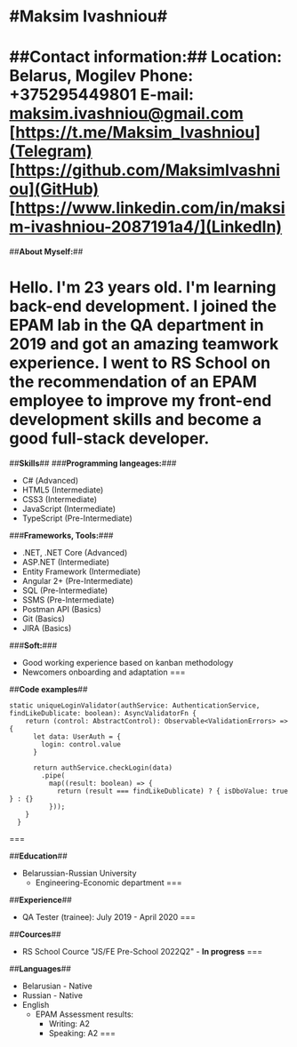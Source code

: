 #**Maksim Ivashniou**#
===

##**Contact information:**##
**Location:** Belarus, Mogilev
**Phone:** +375295449801
**E-mail:** maksim.ivashniou@gmail.com
[https://t.me/Maksim_Ivashniou](Telegram)
[https://github.com/MaksimIvashniou](GitHub)
[https://www.linkedin.com/in/maksim-ivashniou-2087191a4/](LinkedIn)
===

##**About Myself:**##

Hello. I'm 23 years old. I'm learning back-end development. I joined the EPAM lab in the QA department in 2019 and got an amazing teamwork experience. I went to RS School on the recommendation of an EPAM employee to improve my front-end development skills and become a good full-stack developer.
===

##**Skills**##
###**Programming langeages:**###
* С# (Advanced)
* HTML5 (Intermediate)
* CSS3 (Intermediate)
* JavaScript (Intermediate)
* TypeScript (Pre-Intermediate)

###**Frameworks, Tools:**###
* .NET, .NET Core (Advanced)
* ASP.NET (Intermediate)
* Entity Framework (Intermediate)
* Angular 2+ (Pre-Intermediate)
* SQL (Pre-Intermediate)
* SSMS (Pre-Intermediate)
* Postman API (Basics)
* Git (Basics)
* JIRA (Basics)

###**Soft:**###
* Good working experience based on kanban methodology
* Newcomers onboarding and adaptation
===

##**Code examples**##
```
static uniqueLoginValidator(authService: AuthenticationService, findLikeDublicate: boolean): AsyncValidatorFn {
    return (control: AbstractControl): Observable<ValidationErrors> => {
      let data: UserAuth = {
        login: control.value
      }

      return authService.checkLogin(data)
        .pipe(
          map((result: boolean) => {
            return (result === findLikeDublicate) ? { isDboValue: true } : {}
          }));
    }
  }
```
===

##**Education**##
* Belarussian-Russian University
    + Engineering-Economic department
===

##**Experience**##
* QA Tester (trainee): July 2019 - April 2020
===

##**Cources**##
* RS School Cource "JS/FE Pre-School 2022Q2" - **In progress**
===

##**Languages**##
* Belarusian - Native
* Russian - Native
* English
    + EPAM Assessment results:
        - Writing: A2
        - Speaking: A2
===
